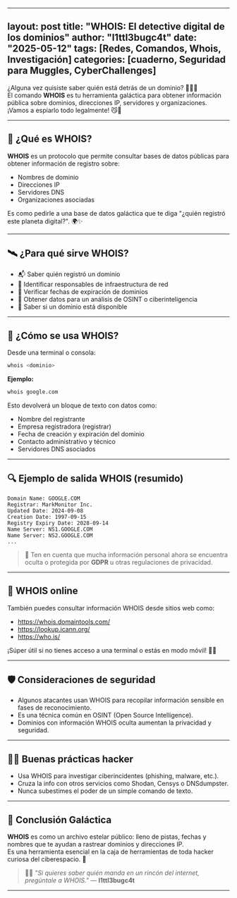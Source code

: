 
---
layout: post
title: "WHOIS: El detective digital de los dominios"
author: "l1ttl3bugc4t"
date: "2025-05-12"
tags: [Redes, Comandos, Whois, Investigación]
categories: [cuaderno, Seguridad para Muggles, CyberChallenges]
---

¿Alguna vez quisiste saber quién está detrás de un dominio? 🕵️‍♀️🌐  
El comando **WHOIS** es tu herramienta galáctica para obtener información pública sobre dominios, direcciones IP, servidores y organizaciones. ¡Vamos a espiarlo todo legalmente! 😼💜

---

## 🌠 ¿Qué es WHOIS?

**WHOIS** es un protocolo que permite consultar bases de datos públicas para obtener información de registro sobre:

- Nombres de dominio
- Direcciones IP
- Servidores DNS
- Organizaciones asociadas

Es como pedirle a una base de datos galáctica que te diga "¿quién registró este planeta digital?". 🌍✨

---

## 🛰️ ¿Para qué sirve WHOIS?

- 📬 Saber quién registró un dominio
- 🧠 Identificar responsables de infraestructura de red
- 🔐 Verificar fechas de expiración de dominios
- 🎯 Obtener datos para un análisis de OSINT o ciberinteligencia
- 👀 Saber si un dominio está disponible

---

## 🐾 ¿Cómo se usa WHOIS?

Desde una terminal o consola:

```bash
whois <dominio>
```

**Ejemplo:**

```bash
whois google.com
```

Esto devolverá un bloque de texto con datos como:

- Nombre del registrante
- Empresa registradora (registrar)
- Fecha de creación y expiración del dominio
- Contacto administrativo y técnico
- Servidores DNS asociados

---

## 🔍 Ejemplo de salida WHOIS (resumido)

```
Domain Name: GOOGLE.COM
Registrar: MarkMonitor Inc.
Updated Date: 2024-09-08
Creation Date: 1997-09-15
Registry Expiry Date: 2028-09-14
Name Server: NS1.GOOGLE.COM
Name Server: NS2.GOOGLE.COM
...
```

> 🧠 Ten en cuenta que mucha información personal ahora se encuentra oculta o protegida por **GDPR** u otras regulaciones de privacidad.

---

## 🔧 WHOIS online

También puedes consultar información WHOIS desde sitios web como:

- https://whois.domaintools.com/
- https://lookup.icann.org/
- https://who.is/

¡Súper útil si no tienes acceso a una terminal o estás en modo móvil! 📱✨

---

## 🛡️ Consideraciones de seguridad

- Algunos atacantes usan WHOIS para recopilar información sensible en fases de reconocimiento.
- Es una técnica común en OSINT (Open Source Intelligence).
- Dominios con información WHOIS oculta aumentan la privacidad y seguridad.

---

## 🐱‍💻 Buenas prácticas hacker

- Usa WHOIS para investigar ciberincidentes (phishing, malware, etc.).
- Cruza la info con otros servicios como Shodan, Censys o DNSdumpster.
- Nunca subestimes el poder de un simple comando de texto.

---

## 🚩 Conclusión Galáctica

**WHOIS** es como un archivo estelar público: lleno de pistas, fechas y nombres que te ayudan a rastrear dominios y direcciones IP.  
Es una herramienta esencial en la caja de herramientas de toda hacker curiosa del ciberespacio. 💫

> 🐾✨ _"Si quieres saber quién manda en un rincón del internet, pregúntale a WHOIS."_ — **l1ttl3bugc4t**

---

